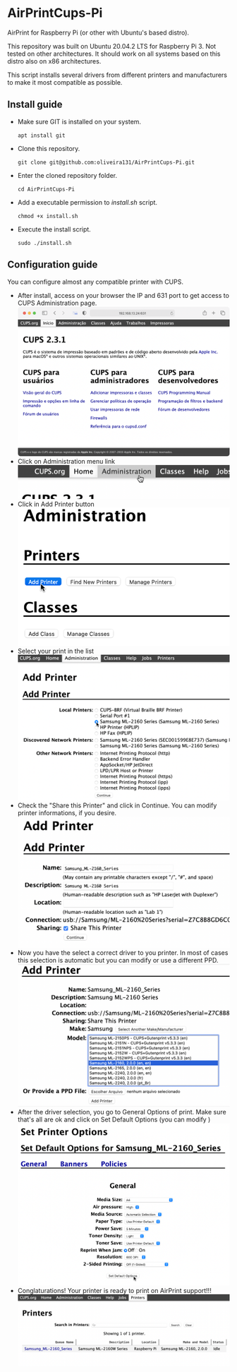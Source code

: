 # AirPrintCups-Pi
AirPrint for Raspberry Pi (or other with Ubuntu's based distro).

This repository was built on Ubuntu 20.04.2 LTS for Raspberry Pi 3. Not tested on other architectures. It should work on all systems based on this distro also on x86 architectures. 

This script installs several drivers from different printers and manufacturers to make it most compatible as possible.

## Install guide

- Make sure GIT is installed on your system.
	```shell
	apt install git
	```
- Clone this repository. 
	```shell
	git clone git@github.com:oliveira131/AirPrintCups-Pi.git
	```
- Enter the cloned repository folder.
	```shell
	cd AirPrintCups-Pi
	```
- Add a executable permission to *install.sh* script.
	```shell
	chmod +x install.sh
	```
- Execute the install script.
	```shell
	sudo ./install.sh
	```

## Configuration guide

You can configure almost any compatible printer with CUPS.

- After install, access on your browser the IP and 631 port to get access to CUPS Administration page.
	![Access browser admin Page](imgs/1.png)
- Click on Administration menu link
	![Menu link](imgs/2.png)
- Click in Add Printer button
	![Add printer](imgs/3.png)
- Select your print in the list
	![List of printers](imgs/4.png)
- Check the "Share this Printer" and click in Continue. You can modify printer informations, if you desire.
	![Print informations](imgs/5.png)
- Now you have the select a correct driver to you printer. In most of cases this selection is automatic but you can modify or use a different PPD.
	![Select driver/PPD](imgs/6.png)
- After the driver selection, you go to General Options of print. Make sure that's all are ok and click on Set Default Options (you can modify )
	![Configure general options](imgs/7.png)
- Conglaturations! Your printer is ready to print on AirPrint support!!!
	![List of instaled printers](imgs/8.png)